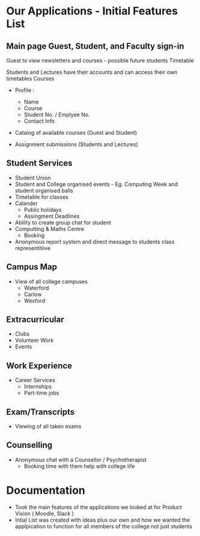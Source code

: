 # Our Applications - Initial Features List

## Main page Guest, Student, and Faculty sign-in

Guest to view newsletters and courses - possible future students
Timetable

Students and Lectures have their accounts and can access their own timetables
Courses

- Profile : 
    - Name
    - Course
    - Student No. / Emplyee No.
    - Contact Info

- Catalog of available courses (Guest and Student)

- Assignment submissions (Students and Lectures)

## Student Services

- Student Union
- Student and College organised events - Eg. Computing Week and student organised balls
- Timetable for classes
- Calander
  - Public holidays
  - Assingment Deadlines
- Ability to create group chat for student
- Computting & Maths Centre
  - Booking
- Anonymous report system and direct message to students class representitiive 

## Campus Map

- View of all college campuses 
    - Waterford
    - Carlow
    - Wexford

## Extracurricular

- Clubs
- Volunteer Work
- Events

## Work Experience

- Career Services
  - Internships
  - Part-time jobs
    
## Exam/Transcripts

- Viewing of all taken exams

## Counselling

- Anonymous chat with a Counsellor / Psychotherapist
    - Booking time with them help with college life
 
       
# Documentation 

- Took the main features of the applications we looked at for Product Vision ( Moodle, Slack )
- Intial List was created with ideas plus our own and how we wanted the applpication to function for all members of the college not just students 
